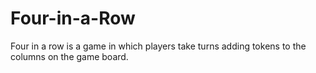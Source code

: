 # Four-in-a-Row
Four in a row is a game in which players take turns adding tokens to the columns on the game board.
